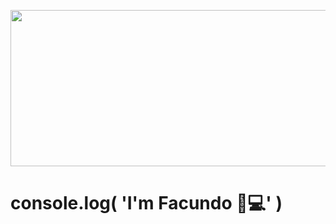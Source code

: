 <p align="center">
<img  width="600" height="250" src="https://media.giphy.com/media/Lny6Rw04nsOOc/giphy.gif">
  </p>

#          		                 console.log( 'I'm Facundo 👋💻' )



